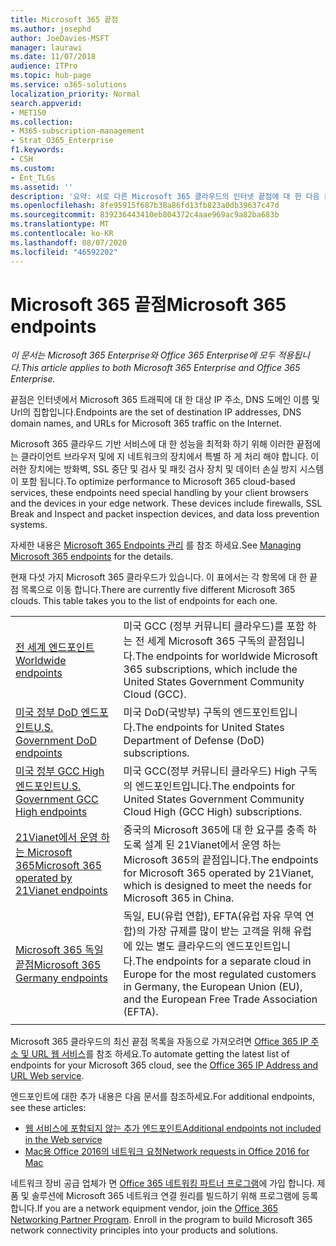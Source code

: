 ```yaml
---
title: Microsoft 365 끝점
ms.author: josephd
author: JoeDavies-MSFT
manager: laurawi
ms.date: 11/07/2018
audience: ITPro
ms.topic: hub-page
ms.service: o365-solutions
localization_priority: Normal
search.appverid:
- MET150
ms.collection:
- M365-subscription-management
- Strat_O365_Enterprise
f1.keywords:
- CSH
ms.custom:
- Ent_TLGs
ms.assetid: ''
description: '요약: 서로 다른 Microsoft 365 클라우드의 인터넷 끝점에 대 한 다음 문서를 참조 하세요.'
ms.openlocfilehash: 8fe95915f687b38a86fd13fb823a0db39637c47d
ms.sourcegitcommit: 839236443410eb804372c4aae969ac9a82ba683b
ms.translationtype: MT
ms.contentlocale: ko-KR
ms.lasthandoff: 08/07/2020
ms.locfileid: "46592202"
---
```

# <a name="microsoft-365-endpoints"></a><span data-ttu-id="63eb9-103">Microsoft 365 끝점</span><span class="sxs-lookup"><span data-stu-id="63eb9-103">Microsoft 365 endpoints</span></span>

<span data-ttu-id="63eb9-104">*이 문서는 Microsoft 365 Enterprise와 Office 365 Enterprise에 모두 적용됩니다.*</span><span class="sxs-lookup"><span data-stu-id="63eb9-104">*This article applies to both Microsoft 365 Enterprise and Office 365 Enterprise.*</span></span>

<span data-ttu-id="63eb9-105">끝점은 인터넷에서 Microsoft 365 트래픽에 대 한 대상 IP 주소, DNS 도메인 이름 및 Url의 집합입니다.</span><span class="sxs-lookup"><span data-stu-id="63eb9-105">Endpoints are the set of destination IP addresses, DNS domain names, and URLs for Microsoft 365 traffic on the Internet.</span></span> 

<span data-ttu-id="63eb9-p101">Microsoft 365 클라우드 기반 서비스에 대 한 성능을 최적화 하기 위해 이러한 끝점에는 클라이언트 브라우저 및에 지 네트워크의 장치에서 특별 하 게 처리 해야 합니다. 이러한 장치에는 방화벽, SSL 중단 및 검사 및 패킷 검사 장치 및 데이터 손실 방지 시스템이 포함 됩니다.</span><span class="sxs-lookup"><span data-stu-id="63eb9-p101">To optimize performance to Microsoft 365 cloud-based services, these endpoints need special handling by your client browsers and the devices in your edge network. These devices include firewalls, SSL Break and Inspect and packet inspection devices, and data loss prevention systems.</span></span>

<span data-ttu-id="63eb9-108">자세한 내용은 [Microsoft 365 Endpoints 관리](managing-office-365-endpoints.md) 를 참조 하세요.</span><span class="sxs-lookup"><span data-stu-id="63eb9-108">See [Managing Microsoft 365 endpoints](managing-office-365-endpoints.md) for the details.</span></span>

<span data-ttu-id="63eb9-p102">현재 다섯 가지 Microsoft 365 클라우드가 있습니다. 이 표에서는 각 항목에 대 한 끝점 목록으로 이동 합니다.</span><span class="sxs-lookup"><span data-stu-id="63eb9-p102">There are currently five different Microsoft 365 clouds. This table takes you to the list of endpoints for each one.</span></span>

|||
|:-------|:-----|
| [<span data-ttu-id="63eb9-111">전 세계 엔드포인트</span><span class="sxs-lookup"><span data-stu-id="63eb9-111">Worldwide endpoints</span></span>](urls-and-ip-address-ranges.md) | <span data-ttu-id="63eb9-112">미국 GCC (정부 커뮤니티 클라우드)를 포함 하는 전 세계 Microsoft 365 구독의 끝점입니다.</span><span class="sxs-lookup"><span data-stu-id="63eb9-112">The endpoints for worldwide Microsoft 365 subscriptions, which include the United States Government Community Cloud (GCC).</span></span> |
| [<span data-ttu-id="63eb9-113">미국 정부 DoD 엔드포인트</span><span class="sxs-lookup"><span data-stu-id="63eb9-113">U.S. Government DoD endpoints</span></span>](office-365-u-s-government-dod-endpoints.md) | <span data-ttu-id="63eb9-114">미국 DoD(국방부) 구독의 엔드포인트입니다.</span><span class="sxs-lookup"><span data-stu-id="63eb9-114">The endpoints for United States Department of Defense (DoD) subscriptions.</span></span> |
| [<span data-ttu-id="63eb9-115">미국 정부 GCC High 엔드포인트</span><span class="sxs-lookup"><span data-stu-id="63eb9-115">U.S. Government GCC High endpoints</span></span>](office-365-u-s-government-gcc-high-endpoints.md) | <span data-ttu-id="63eb9-116">미국 GCC(정부 커뮤니티 클라우드) High 구독의 엔드포인트입니다.</span><span class="sxs-lookup"><span data-stu-id="63eb9-116">The endpoints for United States Government Community Cloud High (GCC High) subscriptions.</span></span> |
| [<span data-ttu-id="63eb9-117">21Vianet에서 운영 하는 Microsoft 365</span><span class="sxs-lookup"><span data-stu-id="63eb9-117">Microsoft 365 operated by 21Vianet endpoints</span></span>](urls-and-ip-address-ranges-21vianet.md) | <span data-ttu-id="63eb9-118">중국의 Microsoft 365에 대 한 요구를 충족 하도록 설계 된 21Vianet에서 운영 하는 Microsoft 365의 끝점입니다.</span><span class="sxs-lookup"><span data-stu-id="63eb9-118">The endpoints for Microsoft 365 operated by 21Vianet, which is designed to meet the needs for Microsoft 365 in China.</span></span> |
| [<span data-ttu-id="63eb9-119">Microsoft 365 독일 끝점</span><span class="sxs-lookup"><span data-stu-id="63eb9-119">Microsoft 365 Germany endpoints</span></span>](office-365-germany-endpoints.md) | <span data-ttu-id="63eb9-120">독일, EU(유럽 연합), EFTA(유럽 자유 무역 연합)의 가장 규제를 많이 받는 고객을 위해 유럽에 있는 별도 클라우드의 엔드포인트입니다.</span><span class="sxs-lookup"><span data-stu-id="63eb9-120">The endpoints for a separate cloud in Europe for the most regulated customers in Germany, the European Union (EU), and the European Free Trade Association (EFTA).</span></span> |
|||

<span data-ttu-id="63eb9-121">Microsoft 365 클라우드의 최신 끝점 목록을 자동으로 가져오려면 [Office 365 IP 주소 및 URL 웹 서비스](office-365-ip-web-service.md)를 참조 하세요.</span><span class="sxs-lookup"><span data-stu-id="63eb9-121">To automate getting the latest list of endpoints for your Microsoft 365 cloud, see the [Office 365 IP Address and URL Web service](office-365-ip-web-service.md).</span></span>

<span data-ttu-id="63eb9-122">엔드포인트에 대한 추가 내용은 다음 문서를 참조하세요.</span><span class="sxs-lookup"><span data-stu-id="63eb9-122">For additional endpoints, see these articles:</span></span>

- [<span data-ttu-id="63eb9-123">웹 서비스에 포함되지 않는 추가 엔드포인트</span><span class="sxs-lookup"><span data-stu-id="63eb9-123">Additional endpoints not included in the Web service</span></span>](additional-office365-ip-addresses-and-urls.md)
- [<span data-ttu-id="63eb9-124">Mac용 Office 2016의 네트워크 요청</span><span class="sxs-lookup"><span data-stu-id="63eb9-124">Network requests in Office 2016 for Mac</span></span>](network-requests-in-office-2016-for-mac.md)

<span data-ttu-id="63eb9-p103">네트워크 장비 공급 업체가 면 [Office 365 네트워킹 파트너 프로그램](office-365-networking-partner-program.md)에 가입 합니다. 제품 및 솔루션에 Microsoft 365 네트워크 연결 원리를 빌드하기 위해 프로그램에 등록 합니다.</span><span class="sxs-lookup"><span data-stu-id="63eb9-p103">If you are a network equipment vendor, join the [Office 365 Networking Partner Program](office-365-networking-partner-program.md). Enroll in the program to build Microsoft 365 network connectivity principles into your products and solutions.</span></span> 
